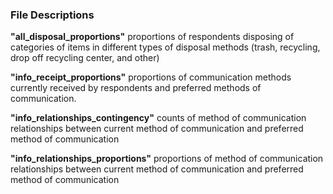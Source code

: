 ### File Descriptions

**"all_disposal_proportions"**
proportions of respondents disposing of categories of items in different types of disposal methods (trash, recycling, drop off recycling center, and other)

**"info_receipt_proportions"**
proportions of communication methods currently received by respondents and preferred methods of communication.

**"info_relationships_contingency"**
counts of method of communication relationships between current method of communication and preferred method of communication

**"info_relationships_proportions"**
proportions of method of communication relationships between current method of communication and preferred method of communication
